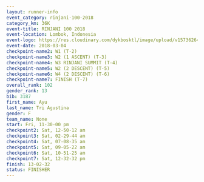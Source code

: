 ```yaml
---
layout: runner-info 
event_category: rinjani-100-2018 
category_km: 36K 
event-title: RINJANI 100 2018 
event-location: Lombok, Indonesia 
event-logo: https://res.cloudinary.com/dykbosktl/image/upload/v1573626435/Logo/Rinjani_eoufbh.png 
event-date: 2018-03-04 
checkpoint-name2: W1 (T-2) 
checkpoint-name3: W2 (1 ASCENT) (T-3) 
checkpoint-name4: W3 RINJANI SUMMIT (T-4) 
checkpoint-name5: W2 (2 DESCENT) (T-5) 
checkpoint-name6: W4 (2 DESCENT) (T-6) 
checkpoint-name7: FINISH (T-7) 
overall_rank: 102
gender_rank: 13
bib: 3187
first_name: Ayu
last_name: Tri Agustina
gender: F
team_name: None
start: Fri, 11-30-00 pm
checkpoint2: Sat, 12-50-12 am
checkpoint3: Sat, 02-29-44 am
checkpoint4: Sat, 07-08-35 am
checkpoint5: Sat, 09-05-22 am
checkpoint6: Sat, 10-51-25 am
checkpoint7: Sat, 12-32-32 pm
finish: 13-02-32
status: FINISHER
---
```

